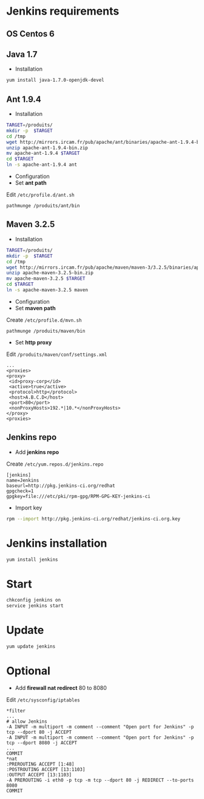 # Jenkins requirements
## OS Centos 6
## Java 1.7
- Installation
 ```bash
yum install java-1.7.0-openjdk-devel
```

## Ant 1.9.4
- Installation
 ```bash
TARGET=/produits/
mkdir -p  $TARGET
cd /tmp
wget http://mirrors.ircam.fr/pub/apache/ant/binaries/apache-ant-1.9.4-bin.zip
unzip apache-ant-1.9.4-bin.zip
mv apache-ant-1.9.4 $TARGET
cd $TARGET
ln -s apache-ant-1.9.4 ant
```
- Configuration
 - Set **ant path**

 Edit `/etc/profile.d/ant.sh`
 ```
pathmunge /produits/ant/bin
```

## Maven 3.2.5
- Installation
 ```bash
TARGET=/produits/
mkdir -p  $TARGET
cd /tmp
wget http://mirrors.ircam.fr/pub/apache/maven/maven-3/3.2.5/binaries/apache-maven-3.2.5-bin.zip
unzip apache-maven-3.2.5-bin.zip
mv apache-maven-3.2.5 $TARGET
cd $TARGET
ln -s apache-maven-3.2.5 maven
```
- Configuration
 - Set **maven path**

 Create `/etc/profile.d/mvn.sh`
 ```
pathmunge /produits/maven/bin
```
 - Set **http proxy**

 Edit `/produits/maven/conf/settings.xml`
 ```
...
<proxies>
 <proxy>
  <id>proxy-corp</id>
  <active>true</active>
  <protocol>http</protocol>
  <host>A.B.C.D</host>
  <port>80</port>
  <nonProxyHosts>192.*|10.*</nonProxyHosts>
 </proxy>
<proxies>
```

## Jenkins repo
- Add **jenkins repo**

 Create `/etc/yum.repos.d/jenkins.repo`
 ```
[jenkins]
name=Jenkins
baseurl=http://pkg.jenkins-ci.org/redhat
gpgcheck=1
gpgkey=file:///etc/pki/rpm-gpg/RPM-GPG-KEY-jenkins-ci
```
- Import key
 ```bash
rpm --import http://pkg.jenkins-ci.org/redhat/jenkins-ci.org.key
```

# Jenkins installation
 ```bash
yum install jenkins
```

# Start
 ```bash
chkconfig jenkins on
service jenkins start
```

# Update
 ```bash
yum update jenkins
```

# Optional
- Add **firewall nat redirect** 80 to 8080
 
 Edit `/etc/sysconfig/iptables`
 ```
*filter
...
# allow Jenkins
-A INPUT -m multiport -m comment --comment "Open port for Jenkins" -p tcp --dport 80 -j ACCEPT
-A INPUT -m multiport -m comment --comment "Open port for Jenkins" -p tcp --dport 8080 -j ACCEPT
...
COMMIT
*nat
:PREROUTING ACCEPT [1:48]
:POSTROUTING ACCEPT [13:1103]
:OUTPUT ACCEPT [13:1103]
-A PREROUTING -i eth0 -p tcp -m tcp --dport 80 -j REDIRECT --to-ports 8080
COMMIT
```
